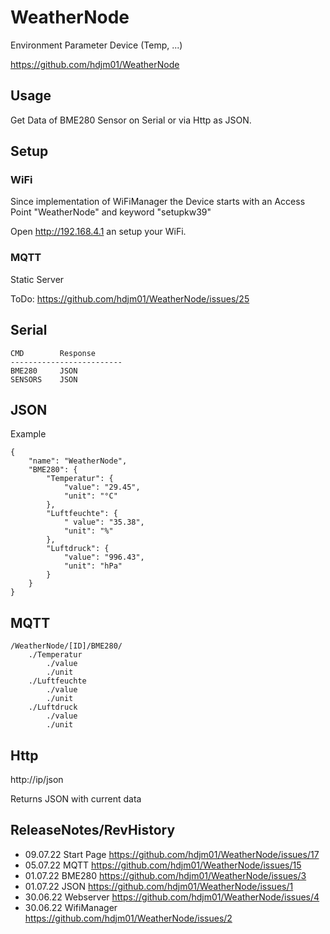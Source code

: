 
WeatherNode
=============================================================================

Environment Parameter Device (Temp, ...)

https://github.com/hdjm01/WeatherNode


Usage
----------------------------------------------------------------------------

Get Data of BME280 Sensor on Serial or via Http as JSON.


Setup
----------------------------------------------------------------------------

### WiFi

Since implementation of WiFiManager the Device starts with an Access Point "WeatherNode" and keyword "setupkw39"

Open http://192.168.4.1 an setup your WiFi.

### MQTT

Static Server

ToDo: https://github.com/hdjm01/WeatherNode/issues/25


Serial
----------------------------------------------------------------------------

    CMD        Response
	-------------------------
    BME280     JSON
    SENSORS    JSON


JSON
----------------------------------------------------------------------------

Example

    {
    	"name": "WeatherNode",
    	"BME280": {
    		"Temperatur": {
    			"value": "29.45",
    			"unit": "°C"
    		},
    		"Luftfeuchte": {
    			" value": "35.38",
    			"unit": "%"
    		},
    		"Luftdruck": {
    			"value": "996.43",
    			"unit": "hPa"
    		}
    	}
    }


MQTT
-----------------------------------------------------------------------------

    /WeatherNode/[ID]/BME280/
		./Temperatur
			./value
			./unit
    	./Luftfeuchte
			./value
			./unit
    	./Luftdruck
			./value
			./unit


Http
-----------------------------------------------------------------------------
http://ip/json

Returns JSON with current data


ReleaseNotes/RevHistory
-----------------------------------------------------------------------------

* 09.07.22  Start Page https://github.com/hdjm01/WeatherNode/issues/17
* 05.07.22	MQTT https://github.com/hdjm01/WeatherNode/issues/15
* 01.07.22	BME280 https://github.com/hdjm01/WeatherNode/issues/3
* 01.07.22	JSON https://github.com/hdjm01/WeatherNode/issues/1
* 30.06.22	Webserver https://github.com/hdjm01/WeatherNode/issues/4
* 30.06.22 	WifiManager https://github.com/hdjm01/WeatherNode/issues/2